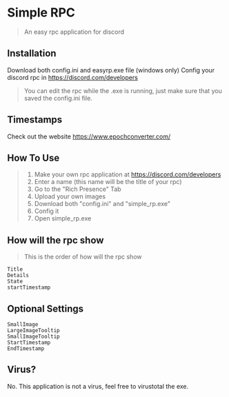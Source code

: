 # Simple RPC
> An easy rpc application for discord



## Installation

Download both config.ini and easyrp.exe file (windows only)
Config your discord rpc in https://discord.com/developers

> You can edit the rpc while the .exe is running, just make sure that you saved the config.ini file.

## Timestamps

Check out the website https://www.epochconverter.com/ 

## How To Use
> 1. Make your own rpc application at https://discord.com/developers
> 2. Enter a name (this name will be the title of your rpc)
> 3. Go to the "Rich Presence" Tab
> 4. Upload your own images
> 5. Download both "config.ini" and "simple_rp.exe"
> 6. Config it
> 7. Open simple_rp.exe

## How will the rpc show
> This is the order of how will the rpc show
```
Title
Details
State
startTimestamp
```

## Optional Settings
```
SmallImage 
LargeImageTooltip 
SmallImageTooltip
StartTimestamp 
EndTimestamp
```
## Virus?
No. This application is not a virus, feel free to virustotal the exe.
